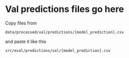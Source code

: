 # Val predictions files go here

Copy files from

```
data/processed/val/predictions/[model_prediction].csv
```

and paste it like this

```
src/eval/predictions/val/[model_prediction].csv
```